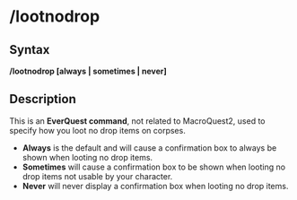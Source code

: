 # /lootnodrop

## Syntax

**/lootnodrop [always \| sometimes \| never]**

## Description

This is an **EverQuest command**, not related to MacroQuest2, used to specify how you loot no drop items on corpses.

* **Always** is the default and will cause a confirmation box to always be shown when looting no drop items.
* **Sometimes** will cause a confirmation box to be shown when looting no drop items not usable by your character.
* **Never** will never display a confirmation box when looting no drop items.
